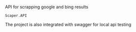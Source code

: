 API for scrapping google and bing results

```barn
Scaper.API
```

The project is also integrated with swagger for local api testing
